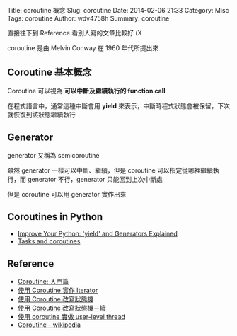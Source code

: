 Title: coroutine 概念
Slug: coroutine
Date: 2014-02-06 21:33
Category: Misc
Tags: coroutine
Author: wdv4758h
Summary: coroutine

直接往下到 Reference 看別人寫的文章比較好 (X




coroutine 是由 Melvin Conway 在 1960 年代所提出來

## Coroutine 基本概念

Coroutine 可以視為 **可以中斷及繼續執行的 function call**

在程式語言中，通常這種中斷會用 **yield** 來表示，中斷時程式狀態會被保留，下次就恢復到該狀態繼續執行

## Generator

generator 又稱為 semicoroutine

雖然 generator 一樣可以中斷、繼續，但是 coroutine 可以指定從哪裡繼續執行，而 generator 不行，generator 只能回到上次中斷處

但是 coroutine 可以用 generator 實作出來

## Coroutines in Python

- [Improve Your Python: 'yield' and Generators Explained](http://www.jeffknupp.com/blog/2013/04/07/improve-your-python-yield-and-generators-explained/)
- [Tasks and coroutines](http://docs.python.org/3.4/library/asyncio-task.html)

## Reference

- [Coroutine: 入門篇](https://electronic-blue.herokuapp.com/blog/2012/06/coroutine-an-introduction/)
- [使用 Coroutine 實作 Iterator](https://electronic-blue.herokuapp.com/blog/2012/06/implement-iterators-by-coroutine/)
- [使用 Coroutine 改寫狀態機](https://electronic-blue.herokuapp.com/blog/2012/06/rewrite-state-machines-by-coroutine/)
- [使用 Coroutine 改寫狀態機－續](https://electronic-blue.herokuapp.com/blog/2012/06/rewrite-state-machines-by-coroutine-part-2/)
- [使用 coroutine 實做 user-level thread](http://blog.linux.org.tw/~jserv/archives/001848.html)
- [Coroutine - wikipedia](https://en.wikipedia.org/wiki/Coroutine)

